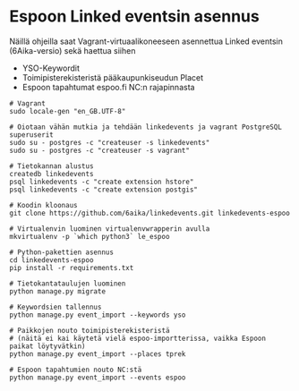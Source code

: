 # Espoon Linked eventsin asennus

Näillä ohjeilla saat Vagrant-virtuaalikoneeseen asennettua
Linked eventsin (6Aika-versio) sekä haettua siihen

* YSO-Keywordit
* Toimipisterekisteristä pääkaupunkiseudun Placet
* Espoon tapahtumat espoo.fi NC:n rajapinnasta

```
# Vagrant
sudo locale-gen "en_GB.UTF-8"

# Oiotaan vähän mutkia ja tehdään linkedevents ja vagrant PostgreSQL superuserit
sudo su - postgres -c "createuser -s linkedevents"
sudo su - postgres -c "createuser -s vagrant"

# Tietokannan alustus
createdb linkedevents
psql linkedevents -c "create extension hstore"
psql linkedevents -c "create extension postgis"

# Koodin kloonaus
git clone https://github.com/6aika/linkedevents.git linkedevents-espoo

# Virtualenvin luominen virtualenvwrapperin avulla
mkvirtualenv -p `which python3` le_espoo

# Python-pakettien asennus
cd linkedevents-espoo
pip install -r requirements.txt

# Tietokantataulujen luominen
python manage.py migrate

# Keywordsien tallennus
python manage.py event_import --keywords yso

# Paikkojen nouto toimipisterekisteristä 
# (näitä ei kai käytetä vielä espoo-importterissa, vaikka Espoon paikat löytyvätkin)
python manage.py event_import --places tprek

# Espoon tapahtumien nouto NC:stä
python manage.py event_import --events espoo
```
